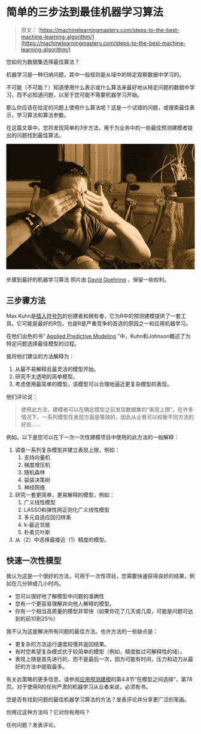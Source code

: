 # 简单的三步法到最佳机器学习算法

> 原文： [https://machinelearningmastery.com/steps-to-the-best-machine-learning-algorithm/](https://machinelearningmastery.com/steps-to-the-best-machine-learning-algorithm/)

您如何为数据集选择最佳算法？

机器学习是一种归纳问题，其中一般规则是从域中的特定观察数据中学习的。

不可能（不可能？）知道使用什么表示或什么算法来最好地从特定问题的数据中学习，而不必知道问题，以至于您可能不需要机器学习开始。

那么你应该在给定的问题上使用什么算法呢？这是一个试错的问题，或搜索最佳表示，学习算法和算法参数。

在这篇文章中，您将发现简单的3步方法，用于为业务中的一些最佳预测建模者提出的问题找到最佳算法。

![Steps To The Best Machine Learning Algorithm](img/48d69233780def15cad25719b5bb65bd.jpg)

步骤到最好的机器学习算法
照片由 [David Goehring](https://www.flickr.com/photos/carbonnyc/5186228351/) ，保留一些权利。

## 三步骤方法

Max Kuhn是[插入符号包](http://topepo.github.io/caret/index.html)的创建者和拥有者，它为R中的预测建模提供了一套工具。它可能是最好的R包，也是R是严重竞争的首选的原因之一和应用机器学习。

在他们出色的书“ [Applied Predictive Modeling](http://www.amazon.com/dp/1461468485?tag=inspiredalgor-20) ”中，Kuhn和Johnson概述了为特定问题选择最佳模型的过程。

我将他们建议的方法解释为：

1.  从最不易解释且最灵活的模型开始。
2.  研究不太透明的简单模型。
3.  考虑使用最简单的模型，该模型可以合理地逼近更复杂模型的表现。

他们评论说：

> 使用此方法，建模者可以在确定模型之前发现数据集的“表现上限”。在许多情况下，一系列模型在表现方面是等效的，因此从业者可以权衡不同方法的好处......

例如，以下是您可以在下一次一次性建模项目中使用的此方法的一般解释：

1.  调查一系列复杂模型并建立表现上限，例如：
    1.  支持向量机
    2.  梯度增压机
    3.  随机森林
    4.  袋装决策树
    5.  神经网络
2.  研究一套更简单，更易解释的模型，例如：
    1.  广义线性模型
    2.  LASSO和弹性网正则化广义线性模型
    3.  多元自适应回归样条
    4.  k-最近邻居
    5.  朴素贝叶斯
3.  从（2）中选择最接近（1）精度的模型。

## 快速一次性模型

我认为这是一个很好的方法，可用于一次性项目，您需要快速获得良好的结果，例如在几分钟或几小时内。

*   您可以很好地了解模型中问题的准确性
*   您有一个更容易理解并向他人解释的模型。
*   你有一个相当高质量的模型非常快（如果你花了几天或几周，可能是问题可达到的前10到25％）

我不认为这是解决所有问题的最佳方法。也许方法的一些缺点是：

*   更复杂的方法运行速度较慢并返回结果。
*   有时您希望复杂模式优于较简单的模型（例如，精度胜过可解释性的域）。
*   表现上限是首先进行的，而不是最后一次，因为可能有时间，压力和动力从最好的方法中提取最多。

有关此策略的更多信息，请参阅[应用预测建模](http://www.amazon.com/dp/1461468485?tag=inspiredalgor-20)的第4.8节“在模型之间选择”，第78页。对于使用R的任何严肃的机器学习从业者来说，必须有书。

您是否有找到问题的最佳机器学习算法的方法？发表评论并分享更广泛的笔画。

你用过这种方法吗？它对你有用吗？

任何问题？发表评论。